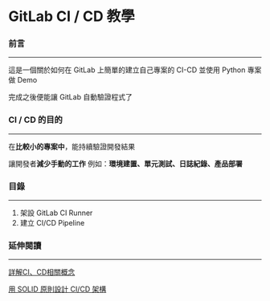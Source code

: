 # GitLab CI / CD 教學

### 前言
----
這是一個關於如何在 GitLab 上簡單的建立自己專案的 CI-CD 並使用 Python 專案做 Demo

完成之後便能讓 GitLab 自動驗證程式了

### CI / CD 的目的
----
在**比較小的專案中**，能持續驗證開發結果 

讓開發者**減少手動的工作**  例如：**環境建置、單元測試、日誌紀錄、產品部署**

### 目錄
---
1. 架設 GitLab CI Runner
2. 建立 CI/CD Pipeline

### 延伸閱讀
----
[詳解CI、CD相關概念](https://www.itread01.com/content/1549229610.html)

[用 SOLID 原則設計 CI/CD 架構](https://medium.com/@genchilu/%E7%94%A8-solid-%E5%8E%9F%E5%89%87%E7%9A%84%E8%A7%92%E5%BA%A6%E6%80%9D%E8%80%83-ci-cd-32d16775e6a6)
